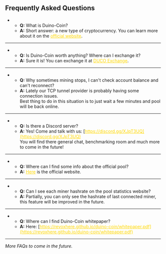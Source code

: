 <!--
layout: page
title: "Duino-Coin Official FAQ"
permalink: /faq/
-->
<head>
  <style>
    a {
    color: gold;
    }
  </style>
  <link href="https://fonts.googleapis.com/css?family=Roboto&display=swap" rel="stylesheet">
</head>

## Frequently Asked Questions

* * **Q:** What is Duino-Coin? <br>
   * **A:** Short answer: a new type of cryptocurrency. You can learn more about it on the [official website](https://revoxhere.github.io/duino-coin/).

***

* * **Q:** Is Duino-Coin worth anything? Where can I exchange it? <br>
   * **A:** Sure it is! You can exchange it at [DUCO Exchange](https://revoxhere.github.io/duco-exchange/).

***

* * **Q:** Why sometimes mining stops, I can't check account balance and can't reconnect?<br>
   * **A:** Lately our TCP tunnel provider is probably having some connection issues.<br>
   Best thing to do in this situation is to just wait a few minutes and pool will be back online.<br> 

***

* * **Q:** Is there a Discord server? <br>
   * **A:** Yes! Come and talk with us: [https://discord.gg/XJpT3UQ](https://discord.gg/XJpT3UQ) <br>
You will find there general chat, benchmarking room and much more to come in the future!

***

* * **Q:** Where can I find some info about the official pool?
   * **A:** [Here](https://revoxhere.github.io/duco-statistics/) is the official website.
   
***

* * **Q:** Can I see each miner hashrate on the pool statistics website?
   * **A:** Partially, you can only see the hashrate of last connected miner, this feature will be improved in the future.

***

* * **Q:** Where can I find Duino-Coin whitepaper? <br>
   * **A:** Here: [https://revoxhere.github.io/duino-coin/whitepaper.pdf](https://revoxhere.github.io/duino-coin/whitepaper.pdf)
   
***
   
*More FAQs to come in the future.*
